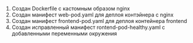 1. Создан Dockerfile c кастомным образом nginx
2. Создан манифест web-pod.yaml для деплоя контэйнера с nginx
3. Создан манифест frontend-pod.yaml для деплоя контейнера frontend
4. Создан исправленный манифест rontend-pod-healthy.yaml с добавленными переменными окружения